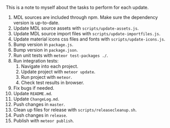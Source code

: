 This is a note to myself about the tasks to perform for each update.

1. MDL sources are included through npm. Make sure the dependency version is up-to-date.
2. Update MDL source assets with `scripts/update-assets.js`.
3. Update MDL source import files with `scripts/update-importfiles.js`.
4. Update material icons css files and fonts with `scripts/update-icons.js`.
5. Bump version in `package.js`.
6. Bump version in `package.json`.
7. Run unit tests with `meteor test-packages ./`.
8. Run integration tests:
    1. Navigate into each project.
    2. Update project with `meteor update`.
    3. Run project with `meteor`.
    4. Check test results in browser.
9. Fix bugs if needed.
10. Update `README.md`.
11. Update `ChangeLog.md`.
12. Push changes in `master`.
13. Clean up files for release with `scripts/releasecleanup.sh`.
14. Push changes in `release`.
15. Publish with `meteor publish`.
